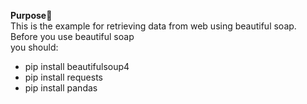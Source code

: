 **Purpose**<br>
This is the example for retrieving data from web using beautiful soap.<br>
Before you use beautiful soap<br>
you should:<br>
* pip install beautifulsoup4
* pip install requests
* pip install pandas

